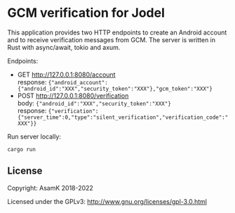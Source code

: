 # GCM verification for Jodel

This application provides two HTTP endpoints to create an Android account and to receive verification messages from GCM.
The server is written in Rust with async/await, tokio and axum.

Endpoints:
- GET http://127.0.0.1:8080/account <br>
  response: `{"android_account":{"android_id":"XXX","security_token":"XXX"},"gcm_token":"XXX"}`
- POST http://127.0.0.1:8080/verification <br>
  body: `{"android_id":"XXX","security_token":"XXX"}` <br>
  response: `{"verification":{"server_time":0,"type":"silent_verification","verification_code":"XXX"}}`

Run server locally:

    cargo run

## License

Copyright: AsamK 2018-2022

Licensed under the GPLv3: http://www.gnu.org/licenses/gpl-3.0.html

